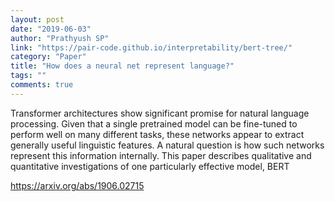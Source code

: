 ```yaml
---
layout: post
date: "2019-06-03"
author: "Prathyush SP"
link: "https://pair-code.github.io/interpretability/bert-tree/"
category: "Paper"
title: "How does a neural net represent language?"
tags: ""
comments: true
---
```

Transformer architectures show significant promise for natural language processing. Given that a single pretrained model can be fine-tuned to perform well on many different tasks, these networks appear to extract generally useful linguistic features. A natural question is how such networks represent this information internally. This paper describes qualitative and quantitative investigations of one particularly effective model, BERT

https://arxiv.org/abs/1906.02715